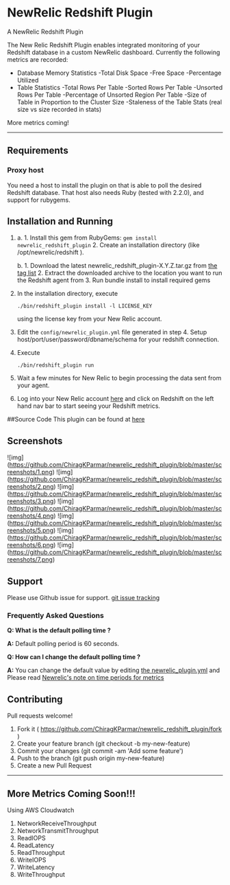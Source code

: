 NewRelic Redshift Plugin
========================


A NewRelic Redshift Plugin

The New Relic Redshift Plugin enables integrated monitoring of your Redshift database in a custom NewRelic dashboard. Currently the following metrics are recorded:

* Database Memory Statistics 
	-Total Disk Space
	-Free Space
	-Percentage Utilized
* Table Statistics
	-Total Rows Per Table
	-Sorted Rows Per Table
	-Unsorted Rows Per Table
	-Percentage of Unsorted Region Per Table
	-Size of Table in Proportion to the Cluster Size
	-Staleness of the Table Stats (real size vs size recorded in stats)

More metrics coming! 

----
## Requirements



### Proxy host

You need a host to install the plugin on that is able to poll the desired Redshift database. That
host also needs Ruby (tested with 2.2.0), and support for rubygems.


## Installation and Running

1. 
	a. 	1. Install this gem from RubyGems:
      ```gem install newrelic_redshift_plugin```
		2. Create an installation directory (like /opt/newrelic/redshift ).

	b. 	1. Download the latest newrelic_redshift_plugin-X.Y.Z.tar.gz from [the tag list](https://github.com/ChiragKParmar/newrelic_redshift_plugin/tags)
		2. Extract the downloaded archive to the location you want to run the Redshift agent from
		3. Run bundle install to install required gems

2. In the installation directory, execute

      ```./bin/redshift_plugin install -l LICENSE_KEY```

   using the license key from your New Relic account.
3. Edit the `config/newrelic_plugin.yml` file generated in step 4. Setup host/port/user/password/dbname/schema for your redshift connection.
4. Execute

      ```./bin/redshift_plugin run```
5. Wait a few minutes for New Relic to begin processing the data sent from your agent.

6. Log into your New Relic account [here](http://newrelic.com) and click on Redshift on the left hand nav bar to start seeing your Redshift metrics.


##Source Code
This plugin can be found at [here](https://github.com/ChiragKParmar/newrelic_redshift_plugin/)

## Screenshots

![img] (https://github.com/ChiragKParmar/newrelic_redshift_plugin/blob/master/screenshots/1.png)
![img] (https://github.com/ChiragKParmar/newrelic_redshift_plugin/blob/master/screenshots/2.png)
![img] (https://github.com/ChiragKParmar/newrelic_redshift_plugin/blob/master/screenshots/3.png)
![img] (https://github.com/ChiragKParmar/newrelic_redshift_plugin/blob/master/screenshots/4.png)
![img] (https://github.com/ChiragKParmar/newrelic_redshift_plugin/blob/master/screenshots/5.png)
![img] (https://github.com/ChiragKParmar/newrelic_redshift_plugin/blob/master/screenshots/6.png)
![img] (https://github.com/ChiragKParmar/newrelic_redshift_plugin/blob/master/screenshots/7.png)

## Support

Please use Github issue for support. [git issue tracking](https://github.com/ChiragKParmar/newrelic_redshift_plugin/issues)


### Frequently Asked Questions

**Q: What is the default polling time ?**

**A:** Default polling period is 60 seconds.

**Q: How can I change the default polling time ?**

**A:** You can change the default value by editing [the newrelic_plugin.yml](https://github.com/ChiragKParmar/newrelic_redshift_plugin/blob/master/config/newrelic_plugin_template.yml#L12) and 
Please read [Newrelic's note on time periods for metrics](https://docs.newrelic.com/docs/plugins/plugin-developer-resources/developer-reference/metric-data-plugin-api#metric_duration)


## Contributing

Pull requests welcome!

1. Fork it ( https://github.com/ChiragKParmar/newrelic_redshift_plugin/fork )
2. Create your feature branch (git checkout -b my-new-feature)
3. Commit your changes (git commit -am 'Add some feature')
4. Push to the branch (git push origin my-new-feature)
5. Create a new Pull Request

----
## More Metrics Coming Soon!!!

Using AWS Cloudwatch

1. NetworkReceiveThroughput
2. NetworkTransmitThroughput
3. ReadIOPS
4. ReadLatency
5. ReadThroughput
5. WriteIOPS
6. WriteLatency
7. WriteThroughput

